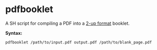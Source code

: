 # pdfbooklet
A SH script for compiling a PDF into a [2-up format](https://en.wikipedia.org/wiki/N-up) booklet.

**Syntax:**
```sh
pdfbooklet /path/to/input.pdf output.pdf /path/to/blank_page.pdf
```



